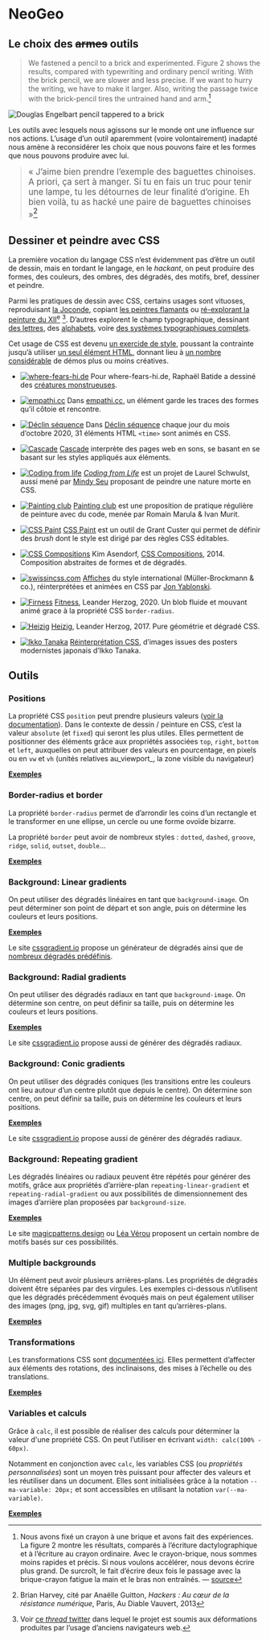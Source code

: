 # NeoGeo


## Le choix des ~~armes~~ outils

> We fastened a pencil to a brick and experimented. Figure 2 shows the results, compared with typewriting and ordinary pencil writing. With the brick pencil, we are slower and less precise. If we want to hurry the writing, we have to make it larger. Also, writing the passage twice with the brick-pencil tires the untrained hand and arm.[^doug]

[^doug]: Nous avons fixé un crayon à une brique et avons fait des expériences. La figure 2 montre les résultats, comparés à l’écriture dactylographique et à l’écriture au crayon ordinaire. Avec le crayon-brique, nous sommes moins rapides et précis. Si nous voulons accélérer, nous devons écrire plus grand. De surcroît, le fait d’écrire deux fois le passage avec la brique-crayon fatigue la main et le bras non entraînés. — [source](https://gordonbrander.com/pattern/brick-pencil/)


![Douglas Engelbart pencil tappered to a brick](brick.jpg)

Les outils avec lesquels nous agissons sur le monde ont une influence sur nos actions. L’usage d’un outil aparemment (voire volontairement) inadapté nous amène à reconsidérer les choix que nous pouvons faire et les formes que nous pouvons produire avec lui.

> <big>« J’aime bien prendre l’exemple des baguettes chinoises. A priori, ça sert à manger. Si tu en fais un truc pour tenir une lampe, tu les détournes de leur finalité d’origine. Eh bien voilà, tu as hacké une paire de baguettes chinoises »[^baguettes]</big>

[^baguettes]: Brian Harvey, cité par Anaëlle Guitton, _Hackers : Au cœur de la résistance numérique_, Paris, Au Diable Vauvert, 2013

## Dessiner et peindre avec CSS

La première vocation du langage CSS n’est évidemment pas d’être un outil de dessin, mais en tordant le langage, en le _hackant_, on peut produire des formes, des couleurs, des ombres, des dégradés, des motifs, bref, dessiner et peindre. 

Parmi les pratiques de dessin avec CSS, certains usages sont vituoses, reproduisant [la Joconde](https://css-art.com/mona-lisa/ ), copiant [les peintres flamants](https://css-art.com/pure-css-lace/) ou [ré-explorant la peinture du XII<sup>e</sup>](https://diana-adrianne.com/purecss-francine/) [^francine]. D’autres explorent le champ typographique, dessinant [des lettres](https://refringo.glitch.me/specimen.html), des [alphabets](http://desandro.github.io/curtis-css-typeface/), voire [des systèmes typographiques complets](https://www.loremipsum.ro/fonts/golden-age/). 

Cet usage de CSS est devenu [un exercide de style](https://css-art.com/), poussant la contrainte jusqu’à utiliser [un seul élément HTML](https://a.singlediv.com/), donnant lieu à [un nombre considérable](https://codepen.io/tag/css-art) de démos plus ou moins créatives.

[^francine]: Voir [ce _thread_ twitter](https://twitter.com/waxpancake/status/991412919656005632) dans lequel le projet est soumis aux déformations produites par l’usage d’anciens navigateurs web.

   



<div class="gridlist" markdown="1">

* [![where-fears-hi.de](cssimages/wherefearshide.png)](https://where-fears-hi.de/)
Pour where-fears-hi.de, Raphaël Batide a dessiné des [créatures monstrueuses](https://where-fears-hi.de/).

* [![empathi.cc](cssimages/empathi.cc.png)](https://empathi.cc/)
Dans [empathi.cc](https://empathi.cc/), un élément garde les traces des formes qu’il côtoie et rencontre.

* [![Déclin séquence](cssimages/declin.png)](https://declin-sequence.neocities.org/)
Dans [Déclin séquence](https://declin-sequence.neocities.org/) chaque jour du mois d’octobre 2020, 31 éléments HTML `<time>` sont animés en CSS.

* [![Cascade](cssimages/cascade.svg)](https://raphaelbastide.com/cascade/)
[Cascade](https://raphaelbastide.com/cascade/) interprète des pages web en sons, se basant en se basant sur les styles appliqués aux éléments. 

* [![Coding from life](cssimages/codingfromlife.png)](https://veryinteractive.net/pages/coding-from-life.html)
[_Coding from Life_](https://veryinteractive.net/pages/coding-from-life.html) est un projet de Laurel Schwulst, aussi mené par [Mindy Seu](http://designforthe.net/workshops/codingfromlife/index.html) proposant de peindre une nature morte en CSS.

* [![Painting club](cssimages/paintingclub.png)](http://painting-club.ivro.fr/)
[Painting club](http://painting-club.ivro.fr/) est une proposition de pratique régulière de peinture avec du code, menée par Romain Marula & Ivan Murit.

* [![CSS Paint](cssimages/csspaint.png)](https://css-paint.constraint.systems/)
[CSS Paint](https://css-paint.constraint.systems/) est un outil de Grant Custer qui permet de définir des _brush_ dont le style est dirigé par des règles CSS éditables.

* [![CSS Compositions](cssimages/csscompositions.png)](https://kimasendorf.com/css-compositions/)
Kim Asendorf, [CSS Compositions](https://kimasendorf.com/css-compositions/), 2014. Composition abstraites de formes et de dégradés.

* [![swissincss.com](cssimages/swiss.png)](https://swissincss.com/index.html)
[Affiches](https://swissincss.com/index.html) du style international (Müller-Brockmann & co.), réinterprétées et animées en CSS par [Jon Yablonski](https://codepen.io/jonyablonski/).

* [![Firness](cssimages/fitness.png)](https://leanderherzog.ch/2020/fitness/)
[Fitness](https://leanderherzog.ch/2020/fitness/), Leander Herzog, 2020. Un blob fluide et mouvant animé grace à la propriété CSS `border-radius`.

* [![Heizig](cssimages/heizig.png)](https://leanderherzog.ch/2017/heizig/)
[Heizig](https://leanderherzog.ch/2017/heizig/), Leander Herzog, 2017. Pure géométrie et dégradé CSS.

* [![Ikko Tanaka](cssimages/ikkotanaka.png)](https://codepen.io/yuanchuan/full/MQEeJo)
[Réinterprétation CSS](https://codepen.io/yuanchuan/full/MQEeJo), d’images issues des posters modernistes japonais d’Ikko Tanaka.

</div>

## Outils

### Positions
La propriété CSS `position` peut prendre plusieurs valeurs ([voir la documentation](../../ressources/css/positions/)). Dans le contexte de dessin / peinture en CSS, c’est la valeur `absolute` (et `fixed`) qui seront les plus utiles. Elles permettent de positionner des éléments grâce aux propriétés associées `top`, `right`, `bottom` et `left`, auxquelles on peut attribuer des valeurs en pourcentage, en pixels ou en `vw` et `vh` (unités relatives au_viewport_, la zone visible du navigateur)

**[Exemples](https://codepen.io/esadpyrenees/pen/eYKGGaK)**

### Border-radius et border
La propriété `border-radius` permet de d’arrondir les coins d’un rectangle et le transformer  en une ellipse, un cercle ou une forme ovoïde bizarre.

La propriété `border` peut avoir de nombreux styles : `dotted`, `dashed`, `groove`, `ridge`, `solid`, `outset`, `double`…

**[Exemples](https://codepen.io/esadpyrenees/pen/abKLyyp)**

### Background: Linear gradients
On peut utiliser des dégradés linéaires en tant que `background-image`. On peut déterminer son point de départ et son angle, puis on détermine les couleurs et leurs positions.

**[Exemples](https://codepen.io/esadpyrenees/pen/zYaEdyw)**

Le site [cssgradient.io](https://cssgradient.io/) propose un générateur de dégradés ainsi que de [nombreux dégradés prédéfinis](https://cssgradient.io/gradient-backgrounds/).

### Background: Radial gradients
On peut utiliser des dégradés radiaux en tant que `background-image`. On détermine son centre, on peut définir sa taille, puis on détermine les couleurs et leurs positions.

**[Exemples](https://codepen.io/esadpyrenees/pen/MWXEEgb)**

Le site [cssgradient.io](https://cssgradient.io/) propose aussi de générer des dégradés radiaux.

### Background: Conic gradients
On peut utiliser des dégradés coniques (les transitions entre les couleurs ont lieu autour d’un centre plutôt que depuis le centre). On détermine son centre, on peut définir sa taille, puis on détermine les couleurs et leurs positions.

**[Exemples](https://codepen.io/esadpyrenees/pen/PoaJJKo)**

Le site [cssgradient.io](https://cssgradient.io/) propose aussi de générer des dégradés radiaux.

### Background: Repeating gradient

Les dégradés linéaires ou radiaux peuvent être répétés pour générer des motifs, grâce aux propriétés d’arrière-plan `repeating-linear-gradient` et `repeating-radial-gradient` ou aux possibilités de dimensionnement des images d’arrière plan proposées par `background-size`.

**[Exemples](https://codepen.io/esadpyrenees/pen/LYrzzRJ)**

Le site [magicpatterns.design](https://www.magicpattern.design/tools/css-backgrounds) ou [Léa Vérou](https://projects.verou.me/css3patterns/) proposent un certain nombre de motifs basés sur ces possibilités.

### Multiple backgrounds
Un élément peut avoir plusieurs arrières-plans. Les propriétés de dégradés doivent être séparées par des virgules. Les exemples ci-dessous n’utilisent que les dégradés précédemment évoqués mais on peut également utiliser des images (png, jpg, svg, gif) multiples en tant qu’arrières-plans.

**[Exemples](https://codepen.io/esadpyrenees/pen/BaVwmoW)**

### Transformations

Les transformations CSS sont [documentées ici](http://localhost/web/pages/ressources/css/transformations/). Elles permettent d’affecter aux éléments des rotations, des inclinaisons, des mises à l’échelle ou des translations.

**[Exemples](https://codepen.io/esadpyrenees/pen/XWYezaQ)**

### Variables et calculs

Grâce à `calc`, il est possible de réaliser des calculs pour déterminer la valeur d'une propriété CSS. On peut l’utiliser en écrivant `width: calc(100% - 60px)`.

Notamment en conjonction avec `calc`, les variables CSS (ou _propriétés personnalisées_) sont un moyen très puissant pour affecter des valeurs et les réutiliser dans un document. Elles sont initialisées grâce à la notation `--ma-variable: 20px;` et sont accessibles en utilisant la notation `var(--ma-variable)`.

**[Exemples](https://codepen.io/esadpyrenees/pen/mdKBqLW)**

<!--
### Shapes
### Clip paths

# Outils et frameworks
https://css-doodle.com/
https://yuanchuan.dev/talk/generative-art-with-css/

-->
